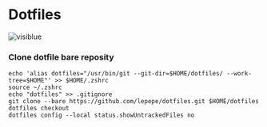 # Dotfiles

![visiblue](.screenshots/screenshot1.png)


### Clone dotfile bare reposity

```
echo 'alias dotfiles="/usr/bin/git --git-dir=$HOME/dotfiles/ --work-tree=$HOME"' >> $HOME/.zshrc
source ~/.zshrc
echo "dotfiles" >> .gitignore
git clone --bare https://github.com/lepepe/dotfiles.git $HOME/dotfiles
dotfiles checkout
dotfiles config --local status.showUntrackedFiles no
```

